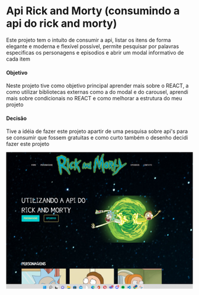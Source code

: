 # Api Rick and Morty (consumindo a api do rick and morty)

Este projeto tem o intuíto de consumir a api, listar os itens de forma elegante e moderna e flexível possível, permite pesquisar por palavras especificas os personagens e episodios e abrir um modal informativo de cada item

#### Objetivo

Neste projeto tive como objetivo principal aprender mais sobre o REACT, a como utilizar bibliotecas externas como a do modal e do carousel, aprendi mais sobre condicionais no REACT e como melhorar a estrutura do meu projeto 

#### Decisão

Tive a idéia de fazer este projeto apartir de uma pesquisa sobre api's para se consumir que fossem gratuitas e como curto também o desenho decidi fazer este projeto

![Layout do projeto](./src/assets/img/projetoReact.png)
